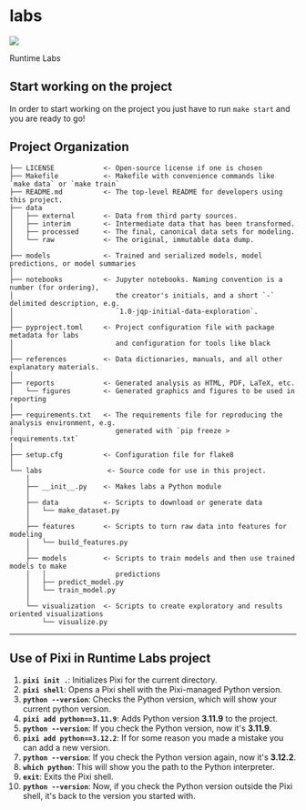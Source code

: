 # labs

<a target="_blank" href="https://cookiecutter-data-science.drivendata.org/">
    <img src="https://img.shields.io/badge/CCDS-Project%20template-328F97?logo=cookiecutter" />
</a>

Runtime Labs


## Start working on the project

In order to start working on the project you just have to run `make start` and you are ready to go!

## Project Organization

```
├── LICENSE            <- Open-source license if one is chosen
├── Makefile           <- Makefile with convenience commands like `make data` or `make train`
├── README.md          <- The top-level README for developers using this project.
├── data
│   ├── external       <- Data from third party sources.
│   ├── interim        <- Intermediate data that has been transformed.
│   ├── processed      <- The final, canonical data sets for modeling.
│   └── raw            <- The original, immutable data dump.
│
├── models             <- Trained and serialized models, model predictions, or model summaries
│
├── notebooks          <- Jupyter notebooks. Naming convention is a number (for ordering),
│                         the creator's initials, and a short `-` delimited description, e.g.
│                         `1.0-jqp-initial-data-exploration`.
│
├── pyproject.toml     <- Project configuration file with package metadata for labs
│                         and configuration for tools like black
│
├── references         <- Data dictionaries, manuals, and all other explanatory materials.
│
├── reports            <- Generated analysis as HTML, PDF, LaTeX, etc.
│   └── figures        <- Generated graphics and figures to be used in reporting
│
├── requirements.txt   <- The requirements file for reproducing the analysis environment, e.g.
│                         generated with `pip freeze > requirements.txt`
│
├── setup.cfg          <- Configuration file for flake8
│
└── labs                <- Source code for use in this project.
    │
    ├── __init__.py    <- Makes labs a Python module
    │
    ├── data           <- Scripts to download or generate data
    │   └── make_dataset.py
    │
    ├── features       <- Scripts to turn raw data into features for modeling
    │   └── build_features.py
    │
    ├── models         <- Scripts to train models and then use trained models to make
    │   │                 predictions
    │   ├── predict_model.py
    │   └── train_model.py
    │
    └── visualization  <- Scripts to create exploratory and results oriented visualizations
        └── visualize.py
```

--------

## Use of Pixi in Runtime Labs project

1. **`pixi init .`**: Initializes Pixi for the current directory.
2. **`pixi shell`**: Opens a Pixi shell with the Pixi-managed Python version.
3. **`python --version`**: Checks the Python version, which will show your current python version.
4. **`pixi add python==3.11.9`**: Adds Python version **3.11.9** to the project.
5. **`python --version`**: If you check the Python version, now it's **3.11.9**.
6. **`pixi add python==3.12.2`**: If for some reason you made a mistake you can add a new version.
7. **`python --version`**: If you check the Python version again, now it's **3.12.2**.
8. **`which python`**: This will show you the path to the Python interpreter.
9. **`exit`**: Exits the Pixi shell.
10. **`python --version`**: Now, if you check the Python version outside the Pixi shell, it's back to the version you started with. 

